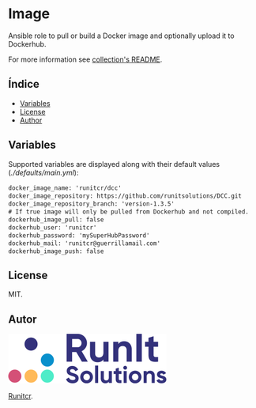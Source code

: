 # Image

Ansible role to pull or build a Docker image and optionally upload it to Dockerhub.

For more information see [collection's README](../../README.md).

## Índice

- [Variables](#variables)
- [License](#license)
- [Author](#author)

## Variables

Supported variables are displayed along with
their default values (*./defaults/main.yml*):

```
docker_image_name: 'runitcr/dcc'
docker_image_repository: https://github.com/runitsolutions/DCC.git
docker_image_repository_branch: 'version-1.3.5'
# If true image will only be pulled from Dockerhub and not compiled.
dockerhub_image_pull: false
dockerhub_user: 'runitcr'
dockerhub_password: 'mySuperHubPassword'
dockerhub_mail: 'runitcr@guerrillamail.com'
dockerhub_image_push: false
```

## License

MIT.

## Autor

![Runitcr](../../img/author.png)

[Runitcr](https://runitcr.com).